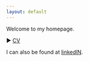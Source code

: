 ```yaml
---
layout: default
---
```



Welcome to my homepage.

&#9654; [CV](./CV.html)<br/>

I can also be found at [linkedIN](https://www.linkedin.com/in/jonalm/).
